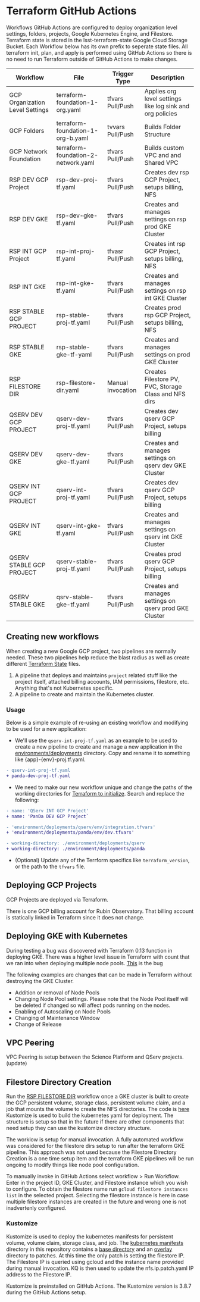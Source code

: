 # Terraform GitHub Actions
Workflows GitHub Actions are configured to deploy organization level settings, folders, projects, Google Kubernetes Engine, and Filestore.  Terraform state is stored in the lsst-terraform-state Google Cloud Storage Bucket.  Each Workflow below has its own prefix to seperate state files. All terraform init, plan, and apply is performed using GitHub Actions so there is no need to run Terraform outside of GitHub Actions to make changes.  

| Workflow                        | File                                | Trigger Type     | Description                                                 |
|---------------------------------|-------------------------------------|------------------|-------------------------------------------------------------|
| GCP Organization Level Settings | terraform-foundation-1-org.yaml     | tfvars Pull/Push | Applies org level settings like log sink and org policies   |
| GCP Folders                     | terraform-foundation-1-org-b.yaml   | tvvars Pull/Push | Builds Folder Structure                                     |
| GCP Network Foundation          | terraform-foundation-2-network.yaml | tfvars Pull/Push | Builds custom VPC and and Shared VPC                        | 
| RSP DEV GCP Project             | rsp-dev-proj-tf.yaml                | tfvars Pull/Push | Creates dev rsp GCP Project, setups billing, NFS            |
| RSP DEV GKE                     | rsp-dev-gke-tf.yaml                 | tfvars Pull/Push | Creates and manages settings on rsp prod GKE Cluster        |
| RSP INT GCP Project             | rsp-int-proj-tf.yaml                | tfvasr Pull/Push | Creates int rsp GCP Project, setups billing, NFS            | 
| RSP INT GKE                     | rsp-int-gke-tf.yaml                 | tfvars Pull/Push | Creates and manages settings on rsp int GKE Cluster         |
| RSP STABLE GCP PROJECT          | rsp-stable-proj-tf.yaml             | tfvars Pull/Push | Creates prod rsp GCP Project, setups billing, NFS           |
| RSP STABLE GKE                  | rsp-stable-gke-tf-yaml              | tfvars Pull/Push | Creates and manages settings on prod GKE Cluster            |
| RSP FILESTORE DIR               | rsp-filestore-dir.yaml              | Manual Invocation| Creates Filestore PV, PVC, Storage Class and NFS dirs       |
| QSERV DEV GCP PROJECT           | qserv-dev-proj-tf.yaml              | tfvars Pull/Push | Creates dev qserv GCP Project, setups billing               |
| QSERV DEV GKE                   | qserv-dev-gke-tf.yaml               | tfvars Pull/Push | Creates and manages settings on qserv dev GKE Cluster       |
| QSERV INT GCP PROJECT           | qserv-int-proj-tf.yaml              | tfvars Pull/Push | Creates dev qserv GCP Project, setups billing               |
| QSERV INT GKE                   | qserv-int-gke-tf.yaml               | tfvars Pull/Push | Creates and manages settings on qserv int GKE Cluster       |
| QSERV STABLE GCP PROJECT        | qserv-stable-proj-tf.yaml           | tfvars Pull/Push | Creates prod qserv GCP Project, setups billing              |
| QSERV STABLE GKE                | qsrv-stable-gke-tf.yaml             | tfvars Pull/Push | Creates and manages settings on qserv prod GKE Cluster      |

## Creating new workflows
When creating a new Google GCP project, two pipelines are normally needed. These two pipelines help reduce the blast radius as well as create different [Terraform State](https://www.terraform.io/docs/state/index.html) files.

1. A pipeline that deploys and maintains `project` related stuff like the project itself, attached billing accounts, IAM permissions, filestore, etc. Anything that's not Kubernetes specific.
1. A pipeline to create and maintain the Kubernetes cluster.

### Usage
Below is a simple example of re-using an existing workflow and modifying to be used for a new application:

* We'll use the `qserv-int-proj-tf.yaml` as an example to be used to create a new pipeline to create and manage a new application in the [environments/deployments](../../environments/deployments) directory. Copy and rename it to something like {app}-{env}-proj.tf.yaml.
```diff
- qserv-int-proj-tf.yaml
+ panda-dev-proj-tf.yaml
```

* We need to make our new workflow unique and change the paths of the working directories for [Terraform to initialize](https://www.terraform.io/docs/commands/init.html). Search and replace the following:

```diff
- name: 'QServ INT GCP Project'
+ name: 'PanDa DEV GCP Project`

- 'environment/deployments/qserv/env/integration.tfvars'
+ 'environment/deployments/panda/env/dev.tfvars'

- working-directory: ./environment/deployments/qserv
+ working-directory: ./environment/deployments/panda
```

* (Optional) Update any of the Terrform specifics like `terraform_version`, or the path to the `tfvars` file.


## Deploying GCP Projects

GCP Projects are deployed via Terraform.  

There is one GCP billing account for Rubin Observatory.  That billing account is statically linked in Terraform since it does not change.


## Deploying GKE with Kubernetes

During testing a bug was discovered with Terraform 0.13 function in deploying GKE.  There was a higher level issue in Terraform with count that we ran into when deploying multiple node pools.  [This](https://github.com/terraform-google-modules/terraform-google-kubernetes-engine/issues/690) is the bug

The following examples are changes that can be made in Terraform without destroying the GKE Cluster.

* Addition or removal of Node Pools
* Changing Node Pool settings.  Please note that the Node Pool itself will be deleted if changed so will affect pods running on the nodes.
* Enabling of Autoscaling on Node Pools
* Changing of Maintenance Window
* Change of Release

## VPC Peering

VPC Peering is setup between the Science Platform and QServ projects. (update)

## Filestore Directory Creation

Run the [RSP FILESTORE DIR](rsp-filestore-dir.yaml) workflow once a GKE cluster is built to create the GCP persistent volume, storage class, persistent volume claim, and a job that mounts the volume to create the NFS directories.  The code is [here](/kubernetes-manifests)  Kustomize is used to build the kubernetes yaml for deployment. The structure is setup so that in the future if there are other components that need setup they can use the kustomize directory structure. 

The worklow is setup for manual invocation.  A fully automated workflow was considered for the filestore dirs setup to run after the terraform GKE pipeline.  This approach was not used because the Filestore Directory Creation is a one time setup item and the terraform GKE pipelines will be run ongoing to modify things like node pool configuration.  

To manually invoke in GitHub Actions select workflow > Run Workflow.  Enter in the project ID, GKE Cluster, and Filestore instance which you wish to configure.  To obtain the filestore name run `gcloud filestore instances list` in the selected project.  Selecting the filestore instance is here in case multiple filestore instances are created in the future and wrong one is not inadvertenly configured.

### Kustomize

Kustomize is used to deploy the kubernetes manifests for persistent volume, volume claim, storage class, and job.  The [kubernetes manifests](/kubernetes-manifests) directory in this repository contains a [base directory](/kubernetes-manifests/base/filestore) and an [overlay](/kubernetes-manifests/overlays/) directory to patches.  At this time the only patch is setting the filestore IP.  The Filestore IP is queried using gcloud and the instance name provided during manual invocation.  KQ is then used to update the nfs.ip.patch.yaml IP address to the Filestore IP.

Kustomize is preinstalled on GitHub Actions.  The Kustomize version is 3.8.7 during the GitHub Actions setup. 